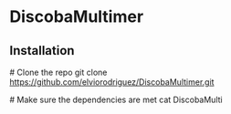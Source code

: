 # DiscobaMultimer

## Installation

\# Clone the repo
git clone https://github.com/elviorodriguez/DiscobaMultimer.git

\# Make sure the dependencies are met
cat DiscobaMulti
